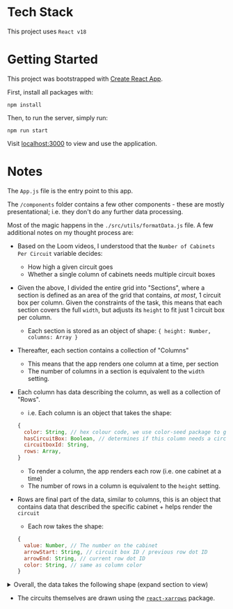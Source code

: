 # Tech Stack

This project uses `React v18`

# Getting Started

This project was bootstrapped with [Create React App](https://github.com/facebook/create-react-app).

First, install all packages with:

```
npm install
```

Then, to run the server, simply run:

```
npm run start
```

Visit [localhost:3000](http://localhost:3000) to view and use the application.

# Notes

The `App.js` file is the entry point to this app. 

The `/components` folder contains a few other components - these are mostly presentational; i.e. they don't do any further data processing.

Most of the magic happens in the `./src/utils/formatData.js` file. A few additional notes on my thought process are:

- Based on the Loom videos, I understood that the `Number of Cabinets Per Circuit` variable decides:
    - How high a given circuit goes
    - Whether a single column of cabinets needs multiple circuit boxes
    
- Given the above, I divided the entire grid into "Sections", where a section is defined as an area of the grid that contains, _at most_, 1 circuit box per column. Given the constraints of the task, this means that each section covers the full `width`, but adjusts its `height` to fit just 1 circuit box per column.
    - Each section is stored as an object of shape: `{ height: Number, columns: Array }`

- Thereafter, each section contains a collection of "Columns"
    - This means that the app renders one column at a time, per section
    - The number of columns in a section is equivalent to the `width` setting.

- Each column has data describing the column, as well as a collection of "Rows".
    - i.e. Each column is an object that takes the shape:
    ```js
    {
      color: String, // hex colour code, we use color-seed package to get predictable colors for columns
      hasCircuitBox: Boolean, // determines if this column needs a circuit box in cases where `height` <= 2
      circuitboxId: String,
      rows: Array,
    }
    ```
    - To render a column, the app renders each row (i.e. one cabinet at a time)
    - The number of rows in a column is equivalent to the `height` setting.

- Rows are final part of the data, similar to columns, this is an object that contains data that described the specific cabinet + helps render the `circuit` 
    - Each row takes the shape:
    ```js
    {
      value: Number, // The number on the cabinet
      arrowStart: String, // circuit box ID / previous row dot ID
      arrowEnd: String, // current row dot ID
      color: String, // same as column color
    }
    ```

<details>
  <summary>Overall, the data takes the following shape (expand section to view)</summary>
  
  ```js
  // Array of sections
  [
    {
      height: 5,
      // Array of columns in this section. columns.length === width
      columns: [
        color: '#123456',
        hasCircuitBox: true,
        circuitboxId: `${sectionIndex}-circuit-box-${columnIndex}`,
        // Array of rows in this column. rows.length === height
        rows: [
          {
            value: 1,
            arrowStart: column.circuitboxId || `${sectionIndex}-${columnIndex}-row-${rowIndex - 1}-dot`,
            arrowEnd: `${sectionIndex}-${columnIndex}-row-${rowIndex}-dot`,
            color: column.color,
          }
        ],
      ]
    },
    { /*...*/ },
  ]
  ```
</details>

- The circuits themselves are drawn using the [`react-xarrows`](https://github.com/Eliav2/react-xarrows) package.
